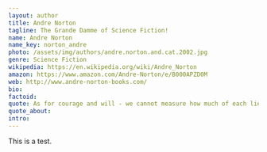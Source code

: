 ```yaml
---
layout: author
title: Andre Norton
tagline: The Grande Damme of Science Fiction!
name: Andre Norton
name_key: norton_andre
photo: /assets/img/authors/andre.norton.and.cat.2002.jpg
genre: Science Fiction
wikipedia: https://en.wikipedia.org/wiki/Andre_Norton
amazon: https://www.amazon.com/Andre-Norton/e/B000APZD0M
web: http://www.andre-norton-books.com/
bio: 
factoid: 
quote: As for courage and will - we cannot measure how much of each lies within us, we can only trust there will be sufficient to carry through trials which may lie ahead.
quote_about: 
intro: 
---
```


This is a test.

